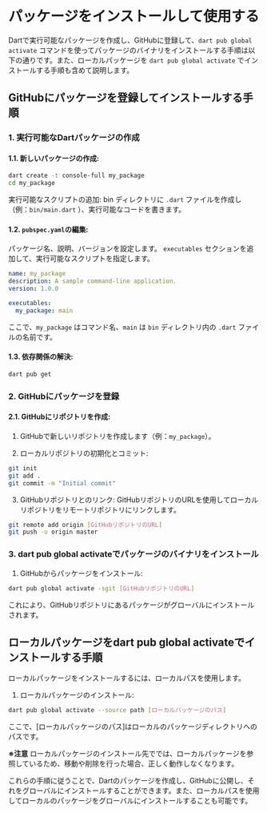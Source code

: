 # パッケージをインストールして使用する

Dartで実行可能なパッケージを作成し、GitHubに登録して、`dart pub global activate` コマンドを使ってパッケージのバイナリをインストールする手順は以下の通りです。また、ローカルパッケージを `dart pub global activate` でインストールする手順も含めて説明します。

## GitHubにパッケージを登録してインストールする手順
### 1. 実行可能なDartパッケージの作成
#### 1.1. 新しいパッケージの作成:
```bash
dart create -t console-full my_package
cd my_package
```
実行可能なスクリプトの追加:
bin ディレクトリに `.dart` ファイルを作成し（例：`bin/main.dart` ）、実行可能なコードを書きます。

#### 1.2. `pubspec.yaml`の編集:
パッケージ名、説明、バージョンを設定します。
`executables`  セクションを追加して、実行可能なスクリプトを指定します。
```yaml
name: my_package
description: A sample command-line application.
version: 1.0.0

executables:
  my_package: main
```
ここで、`my_package` はコマンド名、`main` は `bin` ディレクトリ内の `.dart` ファイルの名前です。

#### 1.3. 依存関係の解決:
```bash
dart pub get
```
### 2. GitHubにパッケージを登録
#### 2.1. GitHubにリポジトリを作成:
1. GitHubで新しいリポジトリを作成します（例：`my_package`）。

2. ローカルリポジトリの初期化とコミット:
```bash
git init
git add .
git commit -m "Initial commit"
```
3. GitHubリポジトリとのリンク:
GitHubリポジトリのURLを使用してローカルリポジトリをリモートリポジトリにリンクします。
```bash
git remote add origin [GitHubリポジトリのURL]
git push -u origin master
```

### 3. dart pub global activateでパッケージのバイナリをインストール
1. GitHubからパッケージをインストール:
```bash
dart pub global activate -sgit [GitHubリポジトリのURL]
```
これにより、GitHubリポジトリにあるパッケージがグローバルにインストールされます。


## ローカルパッケージをdart pub global activateでインストールする手順

ローカルパッケージをインストールするには、ローカルパスを使用します。

1. ローカルパッケージのインストール:
```bash
dart pub global activate --source path [ローカルパッケージのパス]
```
ここで、[ローカルパッケージのパス]はローカルのパッケージディレクトリへのパスです。

**※注意**
ローカルパッケージのインストール先ででは、ローカルパッケージを参照しているため、移動や削除を行った場合、正しく動作しなくなります。


これらの手順に従うことで、Dartのパッケージを作成し、GitHubに公開し、それをグローバルにインストールすることができます。また、ローカルパスを使用してローカルのパッケージをグローバルにインストールすることも可能です。





